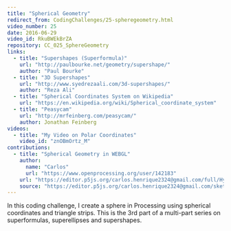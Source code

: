 ```yaml
---
title: "Spherical Geometry"
redirect_from: CodingChallenges/25-spheregeometry.html
video_number: 25
date: 2016-06-29
video_id: RkuBWEkBrZA
repository: CC_025_SphereGeometry
links:
  - title: "Supershapes (Superformula)"
    url: "http://paulbourke.net/geometry/supershape/"
    author: "Paul Bourke"
  - title: "3D Supershapes"
    url: "http://www.syedrezaali.com/3d-supershapes/"
    author: "Reza Ali"
  - title: "Spherical Coordinates System on Wikipedia"
    url: "https://en.wikipedia.org/wiki/Spherical_coordinate_system"
  - title: "Peasycam"
    url: "http://mrfeinberg.com/peasycam/"
    author: Jonathan Feinberg
videos:
  - title: "My Video on Polar Coordinates"
    video_id: "znOBmOrtz_M"
contributions:
  - title: "Spherical Geometry in WEBGL"
    author:
      name: "Carlos"
      url: "https://www.openprocessing.org/user/142183"
    url: "https://editor.p5js.org/carlos.henrique2324@gmail.com/full/HyKoU6NzE"
    source: "https://editor.p5js.org/carlos.henrique2324@gmail.com/sketches/HyKoU6NzE"
---
```


In this coding challenge, I create a sphere in Processing using spherical coordinates and triangle strips. This is the 3rd part of a multi-part series on superformulas, superellipses and supershapes.
